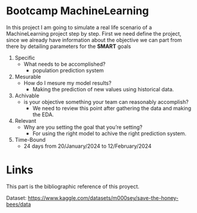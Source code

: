 # Bootcamp MachineLearning
In this project I am going to simulate a real life scenario of a MachineLearning project step by step.
First we need define the project, since we already have information about the objective we can part from there by detailing parameters for the **SMART** goals

1. Specific
    - What needs to be accomplished?
        - population prediction system 
2. Mesurable
    - How do I mesure my model results?
        - Making the prediction of new values using historical data.
3. Achivable
    - is your objective something your team can reasonably accomplish?
        - We need to review this point after gathering the data and making the EDA.
4. Relevant
    - Why are you setting the goal that you’re setting?
        - For using the right model to achive the right prediction system.
5. Time-Bound
    - 24 days from 20/January/2024 to 12/February/2024


# Links
This part is the bibliographic reference of this proyect.

Dataset:
    https://www.kaggle.com/datasets/m000sey/save-the-honey-bees/data

